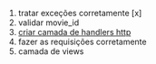 1. tratar exceções corretamente [x]
2. validar movie_id
3. [criar camada de handlers http](https://fastapi.tiangolo.com/tutorial/handling-errors/)
4. fazer as requisições corretamente
5. camada de views
